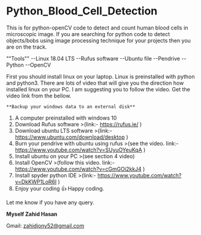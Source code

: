 # Python_Blood_Cell_Detection
This is for python-openCV code to detect and count human blood cells in microscopic image. If you are searching for python code to detect objects/bobs using image processing technique for your projects then you are on the track.

 ""Tools""
--Linux 18.04 LTS
    --Rufus software
    --Ubuntu file
    --Pendrive
--Python
--OpenCV

First you should install linux on your laptop. Linux is preinstalled with python and python3. There are lots of video that will give you the direction how installed linux on your PC. I am suggesting you to follow the video. Get the video link from the bellow.

    **Backup your windows data to an external disk**
1. A computer preinstalled with windows 10
2. Download Rufus software >(link:- https://rufus.ie/ )
3. Download ubuntu LTS software >(link:- https://www.ubuntu.com/download/desktop )
4. Burn your pendrive with ubuntu using rufus >(see the video. link:-https://www.youtube.com/watch?v=SUyuOYeuKqA ) 
5. Install ubuntu on your PC >(see section 4 video)
6. Install OpenCV >(follow this video. link:- https://www.youtube.com/watch?v=cGmGOi2kkJ4 )
7. Install spyder python IDE >(link:- https://www.youtube.com/watch?v=DkKWP1LoR6I )
8. Enjoy your coding 👍 Happy coding.

Let me know if you have any query.

**Myself Zahid Hasan**

Gmail: zahidjony52@gmail.com 
